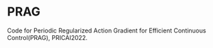 # PRAG
Code for Periodic Regularized Action Gradient for Efficient Continuous Control(PRAG), PRICAI2022.
